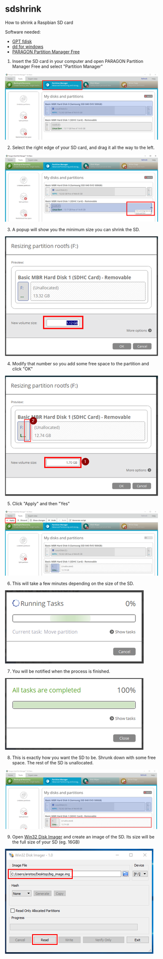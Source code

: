 # sdshrink
How to shrink a Raspbian SD card

Software needed:
- [GPT fdisk](https://sourceforge.net/projects/gptfdisk/)
- [dd for windows](http://www.chrysocome.net/dd)
- [PARAGON Partition Manager Free](https://www.paragon-software.com/free/pm-express/)

01. Insert the SD card in your computer and open PARAGON Partition Manager Free and select "Partition Manager"

![alt text](https://github.com/aristosv/sdshrink/blob/master/step1.png)

02. Select the right edge of your SD card, and drag it all the way to the left.

![alt text](https://github.com/aristosv/sdshrink/blob/master/step2.png)

03. A popup will show you the minimum size you can shrink the SD.

![alt text](https://github.com/aristosv/sdshrink/blob/master/step3.png)

04. Modify that number so you add some free space to the partition and click "OK"

![alt text](https://github.com/aristosv/sdshrink/blob/master/step4.png)

05. Click "Apply" and then "Yes"

![alt text](https://github.com/aristosv/sdshrink/blob/master/step5.png)

06. This will take a few minutes depending on the size of the SD.

![alt text](https://github.com/aristosv/sdshrink/blob/master/step6.png)

07. You will be notified when the process is finished.

![alt text](https://github.com/aristosv/sdshrink/blob/master/step7.png)

08. This is exactly how you want the SD to be. Shrunk down with some free space. The rest of the SD is unallocated.

![alt text](https://github.com/aristosv/sdshrink/blob/master/step8.png)

09. Open [Win32 Disk Imager](https://sourceforge.net/projects/win32diskimager/files/latest/download) and create an image of the SD. Its size will be the full size of your SD (eg. 16GB)

![alt text](https://github.com/aristosv/sdshrink/blob/master/step9.png)
